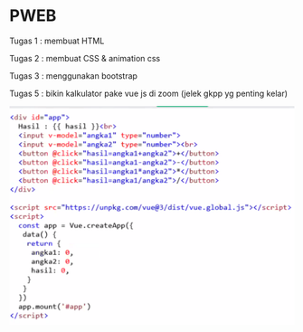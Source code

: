 # PWEB

Tugas 1 : membuat HTML

Tugas 2 : membuat CSS & animation css

Tugas 3 : menggunakan bootstrap

Tugas 5 : bikin kalkulator pake vue js di zoom (jelek gkpp yg penting kelar)

![Alt text](image.png)
